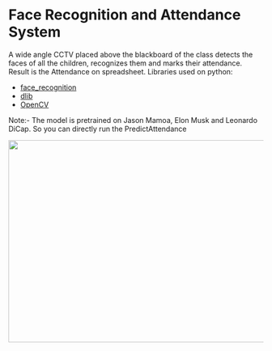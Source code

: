 # Face Recognition and Attendance System
A wide angle CCTV placed above the blackboard of the class detects the faces of all the children, recognizes them and marks their attendance. Result is the Attendance on spreadsheet. Libraries used on python:
* [face_recognition](https://github.com/ageitgey/face_recognition)
* [dlib](https://pypi.org/project/dlib/)
* [OpenCV](https://opencv.org/)

Note:- The model is pretrained on Jason Mamoa, Elon Musk and Leonardo DiCap. So you can directly run the PredictAttendance

<img src="https://user-images.githubusercontent.com/66885398/175360383-9dec47aa-aa43-428b-a9ff-293688d54596.png" align="center" height="400" width="650" >
